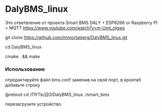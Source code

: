 # DalyBMS_linux

Это ответвление от проекта Smart BMS DALY + ESP8266 or Raspberry PI = MQTT https://www.youtube.com/watch?v=m-Umt_olgws

git clone https://github.com/immortalserg/DalyBMS_linux.git

cd DalyBMS_linux

cmake . && make

### Использование

отредактируйте файл bms.conf заменив на свой порт, в кронтаб добавьте строку

@reboot cd /ПУТЬ/ДО/DalyBMS_linux ./smart_bms

перезагрузите устройство
